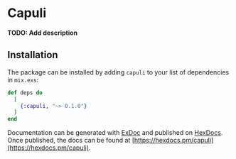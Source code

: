 # Capuli

**TODO: Add description**

## Installation

The package can be installed
by adding `capuli` to your list of dependencies in `mix.exs`:

```elixir
def deps do
  [
    {:capuli, "~> 0.1.0"}
  ]
end
```

Documentation can be generated with [ExDoc](https://github.com/elixir-lang/ex_doc)
and published on [HexDocs](https://hexdocs.pm). Once published, the docs can
be found at [https://hexdocs.pm/capuli](https://hexdocs.pm/capuli).
